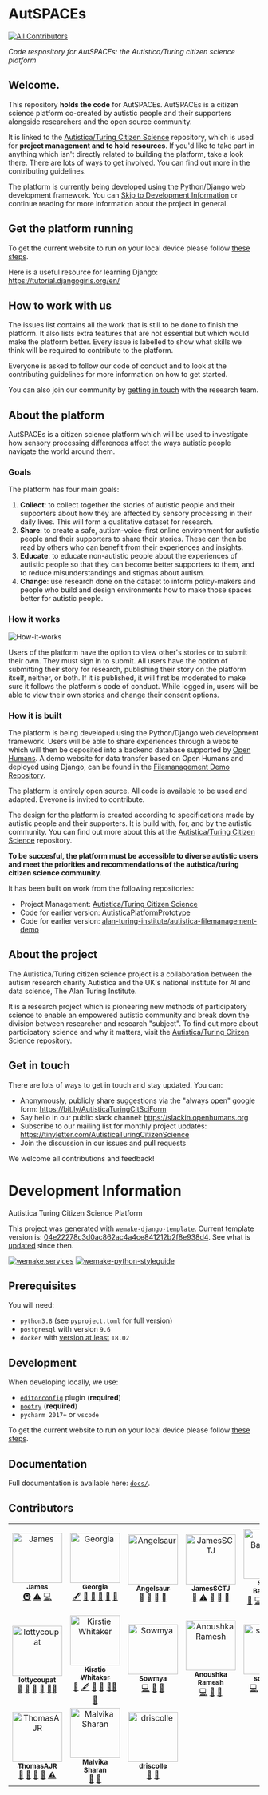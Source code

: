 # AutSPACEs
<!-- ALL-CONTRIBUTORS-BADGE:START - Do not remove or modify this section -->
[![All Contributors](https://img.shields.io/badge/all_contributors-17-orange.svg?style=flat-square)](#contributors-)
<!-- ALL-CONTRIBUTORS-BADGE:END -->

*Code respository for AutSPACEs: the Autistica/Turing citizen science platform*

## Welcome.

This repository **holds the code** for AutSPACEs. AutSPACEs is a citizen science platform co-created by autistic people and their supporters alongside researchers and the open source community. 

It is linked to the [Autistica/Turing Citizen Science](https://github.com/alan-turing-institute/AutisticaCitizenScience) repository, which is used for **project management and to hold resources**. If you'd like to take part in anything which isn't directly related to building the platform, take a look there. There are lots of ways to get involved. You can find out more in the contributing guidelines. 

The platform is currently being developed using the Python/Django web development framework. You can [Skip to Development Information](#development-information) or continue reading for more information about the project in general. 

## Get the platform running

To get the current website to run on your local device please follow [these steps](/dev_readme.md).

Here is a useful resource for learning Django: https://tutorial.djangogirls.org/en/

## How to work with us

The issues list contains all the work that is still to be done to finish the platform. It also lists extra features that are not essential but which would make the platform better. Every issue is labelled to show what skills we think will be required to contribute to the platform. 

Everyone is asked to follow our code of conduct and to look at the contributing guidelines for more information on how to get started.

You can also join our community by [getting in touch](#get-in-touch) with the research team. 

## About the platform

AutSPACEs is a citizen science platform which will be used to investigate how sensory processing differences affect the ways autistic people navigate the world around them. 

### Goals

The platform has four main goals:

1. **Collect**: to collect together the stories of autistic people and their supporters about how they are affected by sensory processing in their daily lives. This will form a qualitative dataset for research.
2. **Share**: to create a safe, autism-voice-first online environment for autistic people and their supporters to share their stories. These can then be read by others who can benefit from their experiences and insights. 
3. **Educate**: to educate non-autistic people about the experiences of autistic people so that they can become better supporters to them, and to reduce misunderstandings and stigmas about autism. 
4. **Change**: use research done on the dataset to inform policy-makers and people who build and design environments how to make those spaces better for autistic people.

### How it works 

![How-it-works](/Citscicartoon.png)

Users of the platform have the option to view other's stories or to submit their own. They must sign in to submit. All users have the option of submitting their story for research, publishing their story on the platform itself, neither, or both. If it is published, it will first be moderated to make sure it follows the platform's code of conduct. While logged in, users will be able to view their own stories and change their consent options.

### How it is built

The platform is being developed using the Python/Django web development framework. Users will be able to share experiences through a website which will then be deposited into a backend database supported by [Open Humans](https://github.com/OpenHumans). A demo website for data transfer based on Open Humans and deployed using Django, can be found in the [Filemanagement Demo Repository](https://github.com/alan-turing-institute/autistica-filemanagement-demo).

The platform is entirely open source. All code is available to be used and adapted. Eveyone is invited to contribute. 

The design for the platform is created according to specifications made by autistic people and their supporters. It is build with, for, and by the autistic community. You can find out more about this at the [Autistica/Turing Citizen Science](https://github.com/alan-turing-institute/AutisticaCitizenScience) repository. 

**To be succesful, the platform must be accessible to diverse autistic users and meet the priorities and recommendations of the autistica/turing citizen science community.**

It has been built on work from the following repositories:

* Project Management: [Autistica/Turing Citizen Science](https://github.com/alan-turing-institute/AutisticaCitizenScience)
* Code for earlier version: [AutisticaPlatformPrototype](https://github.com/alan-turing-institute/AutisticaPlatformPrototype)
* Code for earlier version: [alan-turing-institute/autistica-filemanagement-demo](https://github.com/alan-turing-institute/autistica-filemanagement-demo)

## About the project

The Autistica/Turing citizen science project is a collaboration between the autism research charity Autistica and the UK's national institute for AI and data science, The Alan Turing Institute.

It is a research project which is pioneering new methods of participatory science to enable an empowered autistic community and break down the division between researcher and research "subject". To find out more about participatory science and why it matters, visit the [Autistica/Turing Citizen Science](https://github.com/alan-turing-institute/AutisticaCitizenScience) repository. 

## Get in touch

There are lots of ways to get in touch and stay updated. You can:

* Anonymously, publicly share suggestions via the "always open" google form: https://bit.ly/AutisticaTuringCitSciForm
* Say hello in our public slack channel: https://slackin.openhumans.org 
* Subscribe to our mailing list for monthly project updates: https://tinyletter.com/AutisticaTuringCitizenScience
* Join the discussion in our issues and pull requests 

We welcome all contributions and feedback! 

# Development Information 

Autistica Turing Citizen Science Platform

This project was generated with [`wemake-django-template`](https://github.com/wemake-services/wemake-django-template). Current template version is: [04e22278c3d0ac862ac4a4ce841212b2f8e938d4](https://github.com/wemake-services/wemake-django-template/tree/04e22278c3d0ac862ac4a4ce841212b2f8e938d4). See what is [updated](https://github.com/wemake-services/wemake-django-template/compare/04e22278c3d0ac862ac4a4ce841212b2f8e938d4...master) since then.


[![wemake.services](https://img.shields.io/badge/%20-wemake.services-green.svg?label=%20&logo=data%3Aimage%2Fpng%3Bbase64%2CiVBORw0KGgoAAAANSUhEUgAAABAAAAAQCAMAAAAoLQ9TAAAABGdBTUEAALGPC%2FxhBQAAAAFzUkdCAK7OHOkAAAAbUExURQAAAAAAAAAAAAAAAAAAAAAAAAAAAAAAAP%2F%2F%2F5TvxDIAAAAIdFJOUwAjRA8xXANAL%2Bv0SAAAADNJREFUGNNjYCAIOJjRBdBFWMkVQeGzcHAwksJnAPPZGOGAASzPzAEHEGVsLExQwE7YswCb7AFZSF3bbAAAAABJRU5ErkJggg%3D%3D)](https://wemake.services) 
[![wemake-python-styleguide](https://img.shields.io/badge/style-wemake-000000.svg)](https://github.com/wemake-services/wemake-python-styleguide)


## Prerequisites

You will need:

- `python3.8` (see `pyproject.toml` for full version)
- `postgresql` with version `9.6`
- `docker` with [version at least](https://docs.docker.com/compose/compose-file/#compose-and-docker-compatibility-matrix) `18.02`


## Development

When developing locally, we use:

- [`editorconfig`](http://editorconfig.org/) plugin (**required**)
- [`poetry`](https://github.com/python-poetry/poetry) (**required**)
- `pycharm 2017+` or `vscode`

To get the current website to run on your local device please follow [these steps](/dev_readme.md).

## Documentation

Full documentation is available here: [`docs/`](docs).

## Contributors 

<!-- ALL-CONTRIBUTORS-LIST:START - Do not remove or modify this section -->
<!-- prettier-ignore-start -->
<!-- markdownlint-disable -->
<table>
  <tbody>
    <tr>
      <td align="center"><a href="https://github.com/jhlink"><img src="https://avatars2.githubusercontent.com/u/1872836?v=4?s=100" width="100px;" alt="James "/><br /><sub><b>James </b></sub></a><br /><a href="#infra-jhlink" title="Infrastructure (Hosting, Build-Tools, etc)">🚇</a> <a href="https://github.com/alan-turing-institute/AutSPACEs/commits?author=jhlink" title="Tests">⚠️</a> <a href="https://github.com/alan-turing-institute/AutSPACEs/commits?author=jhlink" title="Code">💻</a></td>
      <td align="center"><a href="https://github.com/GeorgiaHCA"><img src="https://avatars1.githubusercontent.com/u/46889966?v=4?s=100" width="100px;" alt="Georgia"/><br /><sub><b>Georgia</b></sub></a><br /><a href="#content-GeorgiaHCA" title="Content">🖋</a> <a href="https://github.com/alan-turing-institute/AutSPACEs/commits?author=GeorgiaHCA" title="Documentation">📖</a> <a href="#projectManagement-GeorgiaHCA" title="Project Management">📆</a> <a href="#ideas-GeorgiaHCA" title="Ideas, Planning, & Feedback">🤔</a> <a href="https://github.com/alan-turing-institute/AutSPACEs/pulls?q=is%3Apr+reviewed-by%3AGeorgiaHCA" title="Reviewed Pull Requests">👀</a> <a href="#talk-GeorgiaHCA" title="Talks">📢</a></td>
      <td align="center"><a href="https://github.com/Angelsaur"><img src="https://avatars.githubusercontent.com/u/67108701?v=4?s=100" width="100px;" alt="Angelsaur"/><br /><sub><b>Angelsaur</b></sub></a><br /><a href="https://github.com/alan-turing-institute/AutSPACEs/commits?author=Angelsaur" title="Documentation">📖</a> <a href="#design-Angelsaur" title="Design">🎨</a> <a href="#ideas-Angelsaur" title="Ideas, Planning, & Feedback">🤔</a> <a href="#userTesting-Angelsaur" title="User Testing">📓</a></td>
      <td align="center"><a href="https://github.com/JamesSCTJ"><img src="https://avatars.githubusercontent.com/u/60160241?v=4?s=100" width="100px;" alt="JamesSCTJ"/><br /><sub><b>JamesSCTJ</b></sub></a><br /><a href="#ideas-JamesSCTJ" title="Ideas, Planning, & Feedback">🤔</a> <a href="https://github.com/alan-turing-institute/AutSPACEs/commits?author=JamesSCTJ" title="Tests">⚠️</a> <a href="https://github.com/alan-turing-institute/AutSPACEs/pulls?q=is%3Apr+reviewed-by%3AJamesSCTJ" title="Reviewed Pull Requests">👀</a> <a href="https://github.com/alan-turing-institute/AutSPACEs/commits?author=JamesSCTJ" title="Documentation">📖</a> <a href="#design-JamesSCTJ" title="Design">🎨</a></td>
      <td align="center"><a href="http://www.brainonsilicon.com"><img src="https://avatars.githubusercontent.com/u/42813259?v=4?s=100" width="100px;" alt="Sophia Batchelor"/><br /><sub><b>Sophia Batchelor</b></sub></a><br /><a href="#ideas-BrainonSilicon" title="Ideas, Planning, & Feedback">🤔</a> <a href="https://github.com/alan-turing-institute/AutSPACEs/commits?author=BrainonSilicon" title="Code">💻</a> <a href="#design-BrainonSilicon" title="Design">🎨</a> <a href="#question-BrainonSilicon" title="Answering Questions">💬</a> <a href="#mentoring-BrainonSilicon" title="Mentoring">🧑‍🏫</a></td>
      <td align="center"><a href="https://tzovar.as"><img src="https://avatars.githubusercontent.com/u/674899?v=4?s=100" width="100px;" alt="Bastian Greshake Tzovaras"/><br /><sub><b>Bastian Greshake Tzovaras</b></sub></a><br /><a href="#infra-gedankenstuecke" title="Infrastructure (Hosting, Build-Tools, etc)">🚇</a> <a href="https://github.com/alan-turing-institute/AutSPACEs/commits?author=gedankenstuecke" title="Tests">⚠️</a> <a href="https://github.com/alan-turing-institute/AutSPACEs/commits?author=gedankenstuecke" title="Code">💻</a></td>
      <td align="center"><a href="https://github.com/mridubhatnagar"><img src="https://avatars.githubusercontent.com/u/16894718?v=4?s=100" width="100px;" alt="Mridu Bhatnagar"/><br /><sub><b>Mridu Bhatnagar</b></sub></a><br /><a href="https://github.com/alan-turing-institute/AutSPACEs/commits?author=mridubhatnagar" title="Code">💻</a> <a href="#infra-mridubhatnagar" title="Infrastructure (Hosting, Build-Tools, etc)">🚇</a></td>
    </tr>
    <tr>
      <td align="center"><a href="https://github.com/lottycoupat"><img src="https://avatars.githubusercontent.com/u/82104604?v=4?s=100" width="100px;" alt="lottycoupat"/><br /><sub><b>lottycoupat</b></sub></a><br /><a href="#ideas-lottycoupat" title="Ideas, Planning, & Feedback">🤔</a> <a href="https://github.com/alan-turing-institute/AutSPACEs/commits?author=lottycoupat" title="Documentation">📖</a> <a href="#design-lottycoupat" title="Design">🎨</a> <a href="#projectManagement-lottycoupat" title="Project Management">📆</a> <a href="#mentoring-lottycoupat" title="Mentoring">🧑‍🏫</a></td>
      <td align="center"><a href="https://whitakerlab.github.io"><img src="https://avatars.githubusercontent.com/u/3626306?v=4?s=100" width="100px;" alt="Kirstie Whitaker"/><br /><sub><b>Kirstie Whitaker</b></sub></a><br /><a href="#ideas-KirstieJane" title="Ideas, Planning, & Feedback">🤔</a> <a href="#content-KirstieJane" title="Content">🖋</a> <a href="#question-KirstieJane" title="Answering Questions">💬</a> <a href="https://github.com/alan-turing-institute/AutSPACEs/pulls?q=is%3Apr+reviewed-by%3AKirstieJane" title="Reviewed Pull Requests">👀</a> <a href="#mentoring-KirstieJane" title="Mentoring">🧑‍🏫</a> <a href="#projectManagement-KirstieJane" title="Project Management">📆</a></td>
      <td align="center"><a href="https://github.com/sowmya9507"><img src="https://avatars.githubusercontent.com/u/55495129?v=4?s=100" width="100px;" alt="Sowmya"/><br /><sub><b>Sowmya</b></sub></a><br /><a href="https://github.com/alan-turing-institute/AutSPACEs/commits?author=sowmya9507" title="Code">💻</a> <a href="#ideas-sowmya9507" title="Ideas, Planning, & Feedback">🤔</a> <a href="https://github.com/alan-turing-institute/AutSPACEs/commits?author=sowmya9507" title="Documentation">📖</a></td>
      <td align="center"><a href="http://anoura12.github.io"><img src="https://avatars.githubusercontent.com/u/73518403?v=4?s=100" width="100px;" alt="Anoushka Ramesh"/><br /><sub><b>Anoushka Ramesh</b></sub></a><br /><a href="https://github.com/alan-turing-institute/AutSPACEs/commits?author=anoura12" title="Code">💻</a> <a href="#ideas-anoura12" title="Ideas, Planning, & Feedback">🤔</a> <a href="https://github.com/alan-turing-institute/AutSPACEs/commits?author=anoura12" title="Documentation">📖</a></td>
      <td align="center"><a href="https://github.com/soledadli"><img src="https://avatars.githubusercontent.com/u/67457005?v=4?s=100" width="100px;" alt="soledadli"/><br /><sub><b>soledadli</b></sub></a><br /><a href="https://github.com/alan-turing-institute/AutSPACEs/commits?author=soledadli" title="Code">💻</a> <a href="https://github.com/alan-turing-institute/AutSPACEs/commits?author=soledadli" title="Documentation">📖</a> <a href="#design-soledadli" title="Design">🎨</a> <a href="#projectManagement-soledadli" title="Project Management">📆</a> <a href="#ideas-soledadli" title="Ideas, Planning, & Feedback">🤔</a></td>
      <td align="center"><a href="http://www.badgermind.net"><img src="https://avatars.githubusercontent.com/u/1136671?v=4?s=100" width="100px;" alt="Robin Taylor"/><br /><sub><b>Robin Taylor</b></sub></a><br /><a href="https://github.com/alan-turing-institute/AutSPACEs/commits?author=badgermind" title="Code">💻</a> <a href="#ideas-badgermind" title="Ideas, Planning, & Feedback">🤔</a> <a href="https://github.com/alan-turing-institute/AutSPACEs/commits?author=badgermind" title="Documentation">📖</a> <a href="#design-badgermind" title="Design">🎨</a></td>
      <td align="center"><a href="https://github.com/israelvictory"><img src="https://avatars.githubusercontent.com/u/55067204?v=4?s=100" width="100px;" alt="Israel Abraham (~‾▿‾)~"/><br /><sub><b>Israel Abraham (~‾▿‾)~</b></sub></a><br /><a href="https://github.com/alan-turing-institute/AutSPACEs/commits?author=israelvictory" title="Code">💻</a> <a href="#infra-israelvictory" title="Infrastructure (Hosting, Build-Tools, etc)">🚇</a></td>
    </tr>
    <tr>
      <td align="center"><a href="https://github.com/ThomasAJR"><img src="https://avatars.githubusercontent.com/u/55509495?v=4?s=100" width="100px;" alt="ThomasAJR"/><br /><sub><b>ThomasAJR</b></sub></a><br /><a href="#ideas-ThomasAJR" title="Ideas, Planning, & Feedback">🤔</a> <a href="https://github.com/alan-turing-institute/AutSPACEs/pulls?q=is%3Apr+reviewed-by%3AThomasAJR" title="Reviewed Pull Requests">👀</a> <a href="https://github.com/alan-turing-institute/AutSPACEs/commits?author=ThomasAJR" title="Documentation">📖</a> <a href="#design-ThomasAJR" title="Design">🎨</a> <a href="https://github.com/alan-turing-institute/AutSPACEs/commits?author=ThomasAJR" title="Tests">⚠️</a></td>
      <td align="center"><a href="http://malvikasharan.github.io/"><img src="https://avatars.githubusercontent.com/u/5370471?v=4?s=100" width="100px;" alt="Malvika Sharan"/><br /><sub><b>Malvika Sharan</b></sub></a><br /><a href="#ideas-malvikasharan" title="Ideas, Planning, & Feedback">🤔</a> <a href="https://github.com/alan-turing-institute/AutSPACEs/pulls?q=is%3Apr+reviewed-by%3Amalvikasharan" title="Reviewed Pull Requests">👀</a></td>
      <td align="center"><a href="https://github.com/driscolle"><img src="https://avatars.githubusercontent.com/u/61194851?v=4?s=100" width="100px;" alt="driscolle"/><br /><sub><b>driscolle</b></sub></a><br /><a href="https://github.com/alan-turing-institute/AutSPACEs/pulls?q=is%3Apr+reviewed-by%3Adriscolle" title="Reviewed Pull Requests">👀</a> <a href="#projectManagement-driscolle" title="Project Management">📆</a></td>
    </tr>
  </tbody>
</table>

<!-- markdownlint-restore -->
<!-- prettier-ignore-end -->

<!-- ALL-CONTRIBUTORS-LIST:END -->
